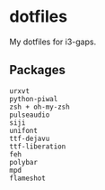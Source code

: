 # dotfiles
My dotfiles for i3-gaps.

## Packages
```
urxvt
python-piwal
zsh + oh-my-zsh
pulseaudio
siji
unifont
ttf-dejavu
ttf-liberation
feh
polybar
mpd
flameshot
```
